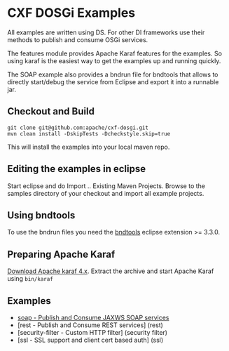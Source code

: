 # CXF DOSGi Examples

All examples are written using DS. For other DI frameworks use their methods to publish and consume
OSGi services.

The features module provides Apache Karaf features for the examples. So using karaf is the easiest way to get the examples up and running quickly.

The SOAP example also provides a bndrun file for bndtools that allows to directly start/debug the service from Eclipse and export it into a runnable jar.

## Checkout and Build 

```
git clone git@github.com:apache/cxf-dosgi.git
mvn clean install -DskipTests -Dcheckstyle.skip=true
```

This will install the examples into your local maven repo.

## Editing the examples in eclipse

Start eclipse and do Import .. Existing Maven Projects. Browse to the samples directory of your
checkout and import all example projects.

## Using bndtools

To use the bndrun files you need the [bndtools](http://bndtools.org/) eclipse extension >= 3.3.0.

## Preparing Apache Karaf

[Download Apache karaf 4.x](http://karaf.apache.org/download.html). Extract the archive and
start Apache Karaf using `bin/karaf`  

## Examples

* [soap - Publish and Consume JAXWS SOAP services](soap)
* [rest - Publish and Consume REST services] (rest) 
* [security-filter - Custom HTTP filter] (security filter)
* [ssl - SSL support and client cert based auth] (ssl)
